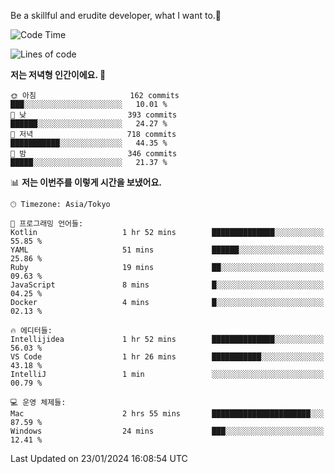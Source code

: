 Be a skillful and erudite developer, what I want to.👶

<!--START_SECTION:waka-->
![Code Time](http://img.shields.io/badge/Code%20Time-420%20hrs%2058%20mins-blue)

![Lines of code](https://img.shields.io/badge/%EC%A0%80%EB%8A%94%20%EC%97%AC%ED%83%9C%EA%B9%8C%EC%A7%80%20-756.1%20thousand%20%EC%A4%84%EC%9D%98%20%EC%BD%94%EB%93%9C%EB%A5%BC%20%EC%9E%91%EC%84%B1%ED%96%88%EC%96%B4%EC%9A%94.-blue)

**저는 저녁형 인간이에요. 🦉** 

```text
🌞 아침                     162 commits         ███░░░░░░░░░░░░░░░░░░░░░░   10.01 % 
🌆 낮　                     393 commits         ██████░░░░░░░░░░░░░░░░░░░   24.27 % 
🌃 저녁                     718 commits         ███████████░░░░░░░░░░░░░░   44.35 % 
🌙 밤　                     346 commits         █████░░░░░░░░░░░░░░░░░░░░   21.37 % 
```


📊 **저는 이번주를 이렇게 시간을 보냈어요.** 

```text
🕑︎ Timezone: Asia/Tokyo

💬 프로그래밍 언어들: 
Kotlin                   1 hr 52 mins        ██████████████░░░░░░░░░░░   55.85 % 
YAML                     51 mins             ██████░░░░░░░░░░░░░░░░░░░   25.86 % 
Ruby                     19 mins             ██░░░░░░░░░░░░░░░░░░░░░░░   09.63 % 
JavaScript               8 mins              █░░░░░░░░░░░░░░░░░░░░░░░░   04.25 % 
Docker                   4 mins              █░░░░░░░░░░░░░░░░░░░░░░░░   02.13 % 

🔥 에디터들: 
Intellijidea             1 hr 52 mins        ██████████████░░░░░░░░░░░   56.03 % 
VS Code                  1 hr 26 mins        ███████████░░░░░░░░░░░░░░   43.18 % 
IntelliJ                 1 min               ░░░░░░░░░░░░░░░░░░░░░░░░░   00.79 % 

💻 운영 체제들: 
Mac                      2 hrs 55 mins       ██████████████████████░░░   87.59 % 
Windows                  24 mins             ███░░░░░░░░░░░░░░░░░░░░░░   12.41 % 
```


 Last Updated on 23/01/2024 16:08:54 UTC
<!--END_SECTION:waka-->
